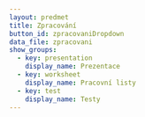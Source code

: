 ```yaml
---
layout: predmet
title: Zpracování
button_id: zpracovaniDropdown
data_file: zpracovani
show_groups:
  - key: presentation
    display_name: Prezentace
  - key: worksheet
    display_name: Pracovní listy
  - key: test
    display_name: Testy
---
```

